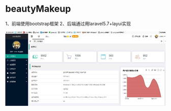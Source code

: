 # beautyMakeup
1、前端使用bootstrap框架
2、后端通过用laravel5.7+layui实现

![image](https://github.com/hja2017/beautyMakeup/raw/master/images/TIM图片20190611205652.jpg)

